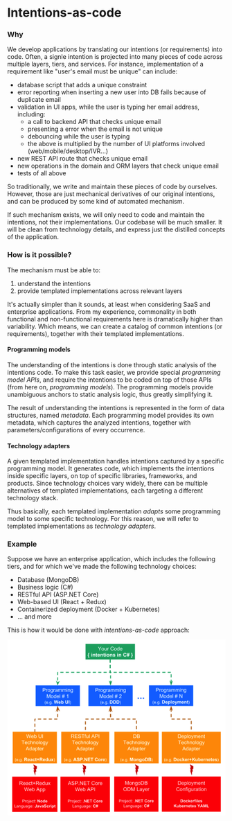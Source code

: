 # Intentions-as-code

### Why

We develop applications by translating our intentions (or requirements) into code. Often, a signle intention is projected into many pieces of code across multiple layers, tiers, and services. For instance, implementation of a requirement like "user's email must be unique" can include:

- database script that adds a unique constraint
- error reporting when inserting a new user into DB fails because of duplicate email
- validation in UI apps, while the user is typing her email address, including:
  - a call to backend API that checks unique email
  - presenting a error when the email is not unique
  - debouncing while the user is typing
  - the above is multiplied by the number of UI platforms involved (web/mobile/desktop/IVR...)
- new REST API route that checks unique email
- new operations in the domain and ORM layers that check unique email
- tests of all above

So traditionally, we write and maintain these pieces of code by ourselves. However, those are just mechanical derivatives of our original intentions, and can be produced by some kind of automated mechanism. 

If such mechanism exists, we will only need to code and maintain the intentions, not their implementations. Our codebase will be much smaller. It will be clean from technology details, and express just the distilled concepts of the application. 

### How is it possible?

The mechanism must be able to:

1. understand the intentions
1. provide templated implementations across relevant layers

It's actually simpler than it sounds, at least when considering SaaS and enterprise applications. From my experience, commonality in both functional and non-functional requirements here is dramatically higher than variability. Which means, we can create a catalog of common intentions (or requirements), together with their templated implementations. 

#### Programming models

The understanding of the intentions is done through static analysis of the intentions code. To make this task easier, we provide special _programming model APIs_, and require the intentions to be coded on top of those APIs (from here on, _programming models_). The programming models provide unambiguous anchors to static analysis logic, thus greatly simplifying it.   

The result of understanding the intentions is represented in the form of data structures, named _metadata_. Each programming model provides its own metadata, which captures the analyzed intentions, together with parameters/configurations of every occurrence. 

#### Technology adapters

A given templated implementation handles intentions captured by a specific programming model. It generates code, which implements the intentions inside specific layers, on top of specific libraries, frameworks, and products. Since technology choices vary widely, there can be multiple alternatives of templated implementations, each targeting a different technology stack. 

Thus basically, each templated implementation _adapts_ some programming model to some specific technology. For this reason, we will refer to templated implementations as _technology adapters_. 

### Example

Suppose we have an enterprise application, which includes the following tiers, and for which we've made the following technology choices:

- Database (MongoDB)
- Business logic (C#)
- RESTful API (ASP.NET Core)
- Web-based UI (React + Redux)
- Containerized deployment (Docker + Kubernetes)
- ... and more

This is how it would be done with _intentions-as-code_ approach:

![Intentions-as-code concept illustration](concept-intentions-as-code.png)

